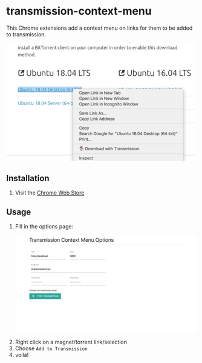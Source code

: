 transmission-context-menu
===

This Chrome extensions add a context menu on links for them to be added to transmission.

<img src="Screen Shot 2018-05-06 at 12.png" width="500" alt="screenshot of context menu">

Installation
---

1. Visit the [Chrome Web Store](https://chrome.google.com/webstore/detail/transmission-context-menu/logjcbgammnnndceigfomoaaahknchib)

Usage
---

1. Fill in the options page: <img width="500" src="Screen Shot 2018-05-06 at 12.35.35 PM.png" alt="Chrome extension options page" style="margin:15px auto;display:block">
2. Right click on a magnet/torrent link/selection
3. Choose `Add to Transmission`
4. voilà!
